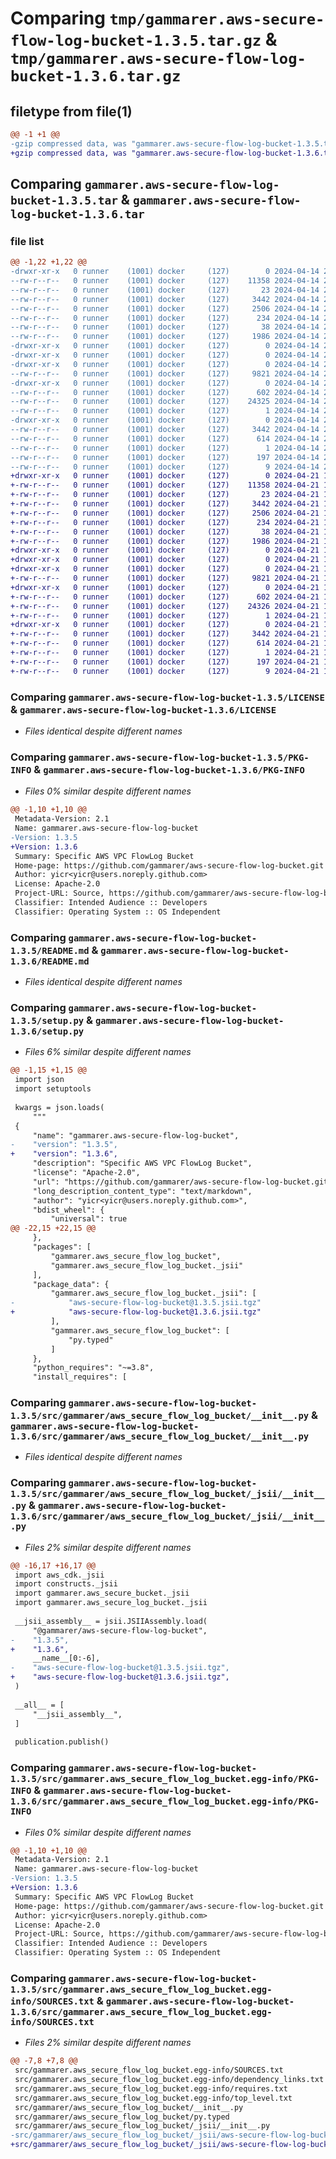 # Comparing `tmp/gammarer.aws-secure-flow-log-bucket-1.3.5.tar.gz` & `tmp/gammarer.aws-secure-flow-log-bucket-1.3.6.tar.gz`

## filetype from file(1)

```diff
@@ -1 +1 @@
-gzip compressed data, was "gammarer.aws-secure-flow-log-bucket-1.3.5.tar", last modified: Sun Apr 14 23:05:42 2024, max compression
+gzip compressed data, was "gammarer.aws-secure-flow-log-bucket-1.3.6.tar", last modified: Sun Apr 21 19:20:52 2024, max compression
```

## Comparing `gammarer.aws-secure-flow-log-bucket-1.3.5.tar` & `gammarer.aws-secure-flow-log-bucket-1.3.6.tar`

### file list

```diff
@@ -1,22 +1,22 @@
-drwxr-xr-x   0 runner    (1001) docker     (127)        0 2024-04-14 23:05:42.900792 gammarer.aws-secure-flow-log-bucket-1.3.5/
--rw-r--r--   0 runner    (1001) docker     (127)    11358 2024-04-14 23:05:32.000000 gammarer.aws-secure-flow-log-bucket-1.3.5/LICENSE
--rw-r--r--   0 runner    (1001) docker     (127)       23 2024-04-14 23:05:32.000000 gammarer.aws-secure-flow-log-bucket-1.3.5/MANIFEST.in
--rw-r--r--   0 runner    (1001) docker     (127)     3442 2024-04-14 23:05:42.900792 gammarer.aws-secure-flow-log-bucket-1.3.5/PKG-INFO
--rw-r--r--   0 runner    (1001) docker     (127)     2506 2024-04-14 23:05:32.000000 gammarer.aws-secure-flow-log-bucket-1.3.5/README.md
--rw-r--r--   0 runner    (1001) docker     (127)      234 2024-04-14 23:05:32.000000 gammarer.aws-secure-flow-log-bucket-1.3.5/pyproject.toml
--rw-r--r--   0 runner    (1001) docker     (127)       38 2024-04-14 23:05:42.900792 gammarer.aws-secure-flow-log-bucket-1.3.5/setup.cfg
--rw-r--r--   0 runner    (1001) docker     (127)     1986 2024-04-14 23:05:32.000000 gammarer.aws-secure-flow-log-bucket-1.3.5/setup.py
-drwxr-xr-x   0 runner    (1001) docker     (127)        0 2024-04-14 23:05:42.896793 gammarer.aws-secure-flow-log-bucket-1.3.5/src/
-drwxr-xr-x   0 runner    (1001) docker     (127)        0 2024-04-14 23:05:42.896793 gammarer.aws-secure-flow-log-bucket-1.3.5/src/gammarer/
-drwxr-xr-x   0 runner    (1001) docker     (127)        0 2024-04-14 23:05:42.896793 gammarer.aws-secure-flow-log-bucket-1.3.5/src/gammarer/aws_secure_flow_log_bucket/
--rw-r--r--   0 runner    (1001) docker     (127)     9821 2024-04-14 23:05:32.000000 gammarer.aws-secure-flow-log-bucket-1.3.5/src/gammarer/aws_secure_flow_log_bucket/__init__.py
-drwxr-xr-x   0 runner    (1001) docker     (127)        0 2024-04-14 23:05:42.896793 gammarer.aws-secure-flow-log-bucket-1.3.5/src/gammarer/aws_secure_flow_log_bucket/_jsii/
--rw-r--r--   0 runner    (1001) docker     (127)      602 2024-04-14 23:05:32.000000 gammarer.aws-secure-flow-log-bucket-1.3.5/src/gammarer/aws_secure_flow_log_bucket/_jsii/__init__.py
--rw-r--r--   0 runner    (1001) docker     (127)    24325 2024-04-14 23:05:32.000000 gammarer.aws-secure-flow-log-bucket-1.3.5/src/gammarer/aws_secure_flow_log_bucket/_jsii/aws-secure-flow-log-bucket@1.3.5.jsii.tgz
--rw-r--r--   0 runner    (1001) docker     (127)        1 2024-04-14 23:05:32.000000 gammarer.aws-secure-flow-log-bucket-1.3.5/src/gammarer/aws_secure_flow_log_bucket/py.typed
-drwxr-xr-x   0 runner    (1001) docker     (127)        0 2024-04-14 23:05:42.896793 gammarer.aws-secure-flow-log-bucket-1.3.5/src/gammarer.aws_secure_flow_log_bucket.egg-info/
--rw-r--r--   0 runner    (1001) docker     (127)     3442 2024-04-14 23:05:42.000000 gammarer.aws-secure-flow-log-bucket-1.3.5/src/gammarer.aws_secure_flow_log_bucket.egg-info/PKG-INFO
--rw-r--r--   0 runner    (1001) docker     (127)      614 2024-04-14 23:05:42.000000 gammarer.aws-secure-flow-log-bucket-1.3.5/src/gammarer.aws_secure_flow_log_bucket.egg-info/SOURCES.txt
--rw-r--r--   0 runner    (1001) docker     (127)        1 2024-04-14 23:05:42.000000 gammarer.aws-secure-flow-log-bucket-1.3.5/src/gammarer.aws_secure_flow_log_bucket.egg-info/dependency_links.txt
--rw-r--r--   0 runner    (1001) docker     (127)      197 2024-04-14 23:05:42.000000 gammarer.aws-secure-flow-log-bucket-1.3.5/src/gammarer.aws_secure_flow_log_bucket.egg-info/requires.txt
--rw-r--r--   0 runner    (1001) docker     (127)        9 2024-04-14 23:05:42.000000 gammarer.aws-secure-flow-log-bucket-1.3.5/src/gammarer.aws_secure_flow_log_bucket.egg-info/top_level.txt
+drwxr-xr-x   0 runner    (1001) docker     (127)        0 2024-04-21 19:20:52.833952 gammarer.aws-secure-flow-log-bucket-1.3.6/
+-rw-r--r--   0 runner    (1001) docker     (127)    11358 2024-04-21 19:20:41.000000 gammarer.aws-secure-flow-log-bucket-1.3.6/LICENSE
+-rw-r--r--   0 runner    (1001) docker     (127)       23 2024-04-21 19:20:41.000000 gammarer.aws-secure-flow-log-bucket-1.3.6/MANIFEST.in
+-rw-r--r--   0 runner    (1001) docker     (127)     3442 2024-04-21 19:20:52.833952 gammarer.aws-secure-flow-log-bucket-1.3.6/PKG-INFO
+-rw-r--r--   0 runner    (1001) docker     (127)     2506 2024-04-21 19:20:41.000000 gammarer.aws-secure-flow-log-bucket-1.3.6/README.md
+-rw-r--r--   0 runner    (1001) docker     (127)      234 2024-04-21 19:20:41.000000 gammarer.aws-secure-flow-log-bucket-1.3.6/pyproject.toml
+-rw-r--r--   0 runner    (1001) docker     (127)       38 2024-04-21 19:20:52.833952 gammarer.aws-secure-flow-log-bucket-1.3.6/setup.cfg
+-rw-r--r--   0 runner    (1001) docker     (127)     1986 2024-04-21 19:20:41.000000 gammarer.aws-secure-flow-log-bucket-1.3.6/setup.py
+drwxr-xr-x   0 runner    (1001) docker     (127)        0 2024-04-21 19:20:52.829951 gammarer.aws-secure-flow-log-bucket-1.3.6/src/
+drwxr-xr-x   0 runner    (1001) docker     (127)        0 2024-04-21 19:20:52.829951 gammarer.aws-secure-flow-log-bucket-1.3.6/src/gammarer/
+drwxr-xr-x   0 runner    (1001) docker     (127)        0 2024-04-21 19:20:52.833952 gammarer.aws-secure-flow-log-bucket-1.3.6/src/gammarer/aws_secure_flow_log_bucket/
+-rw-r--r--   0 runner    (1001) docker     (127)     9821 2024-04-21 19:20:41.000000 gammarer.aws-secure-flow-log-bucket-1.3.6/src/gammarer/aws_secure_flow_log_bucket/__init__.py
+drwxr-xr-x   0 runner    (1001) docker     (127)        0 2024-04-21 19:20:52.833952 gammarer.aws-secure-flow-log-bucket-1.3.6/src/gammarer/aws_secure_flow_log_bucket/_jsii/
+-rw-r--r--   0 runner    (1001) docker     (127)      602 2024-04-21 19:20:41.000000 gammarer.aws-secure-flow-log-bucket-1.3.6/src/gammarer/aws_secure_flow_log_bucket/_jsii/__init__.py
+-rw-r--r--   0 runner    (1001) docker     (127)    24326 2024-04-21 19:20:41.000000 gammarer.aws-secure-flow-log-bucket-1.3.6/src/gammarer/aws_secure_flow_log_bucket/_jsii/aws-secure-flow-log-bucket@1.3.6.jsii.tgz
+-rw-r--r--   0 runner    (1001) docker     (127)        1 2024-04-21 19:20:41.000000 gammarer.aws-secure-flow-log-bucket-1.3.6/src/gammarer/aws_secure_flow_log_bucket/py.typed
+drwxr-xr-x   0 runner    (1001) docker     (127)        0 2024-04-21 19:20:52.833952 gammarer.aws-secure-flow-log-bucket-1.3.6/src/gammarer.aws_secure_flow_log_bucket.egg-info/
+-rw-r--r--   0 runner    (1001) docker     (127)     3442 2024-04-21 19:20:52.000000 gammarer.aws-secure-flow-log-bucket-1.3.6/src/gammarer.aws_secure_flow_log_bucket.egg-info/PKG-INFO
+-rw-r--r--   0 runner    (1001) docker     (127)      614 2024-04-21 19:20:52.000000 gammarer.aws-secure-flow-log-bucket-1.3.6/src/gammarer.aws_secure_flow_log_bucket.egg-info/SOURCES.txt
+-rw-r--r--   0 runner    (1001) docker     (127)        1 2024-04-21 19:20:52.000000 gammarer.aws-secure-flow-log-bucket-1.3.6/src/gammarer.aws_secure_flow_log_bucket.egg-info/dependency_links.txt
+-rw-r--r--   0 runner    (1001) docker     (127)      197 2024-04-21 19:20:52.000000 gammarer.aws-secure-flow-log-bucket-1.3.6/src/gammarer.aws_secure_flow_log_bucket.egg-info/requires.txt
+-rw-r--r--   0 runner    (1001) docker     (127)        9 2024-04-21 19:20:52.000000 gammarer.aws-secure-flow-log-bucket-1.3.6/src/gammarer.aws_secure_flow_log_bucket.egg-info/top_level.txt
```

### Comparing `gammarer.aws-secure-flow-log-bucket-1.3.5/LICENSE` & `gammarer.aws-secure-flow-log-bucket-1.3.6/LICENSE`

 * *Files identical despite different names*

### Comparing `gammarer.aws-secure-flow-log-bucket-1.3.5/PKG-INFO` & `gammarer.aws-secure-flow-log-bucket-1.3.6/PKG-INFO`

 * *Files 0% similar despite different names*

```diff
@@ -1,10 +1,10 @@
 Metadata-Version: 2.1
 Name: gammarer.aws-secure-flow-log-bucket
-Version: 1.3.5
+Version: 1.3.6
 Summary: Specific AWS VPC FlowLog Bucket
 Home-page: https://github.com/gammarer/aws-secure-flow-log-bucket.git
 Author: yicr<yicr@users.noreply.github.com>
 License: Apache-2.0
 Project-URL: Source, https://github.com/gammarer/aws-secure-flow-log-bucket.git
 Classifier: Intended Audience :: Developers
 Classifier: Operating System :: OS Independent
```

### Comparing `gammarer.aws-secure-flow-log-bucket-1.3.5/README.md` & `gammarer.aws-secure-flow-log-bucket-1.3.6/README.md`

 * *Files identical despite different names*

### Comparing `gammarer.aws-secure-flow-log-bucket-1.3.5/setup.py` & `gammarer.aws-secure-flow-log-bucket-1.3.6/setup.py`

 * *Files 6% similar despite different names*

```diff
@@ -1,15 +1,15 @@
 import json
 import setuptools
 
 kwargs = json.loads(
     """
 {
     "name": "gammarer.aws-secure-flow-log-bucket",
-    "version": "1.3.5",
+    "version": "1.3.6",
     "description": "Specific AWS VPC FlowLog Bucket",
     "license": "Apache-2.0",
     "url": "https://github.com/gammarer/aws-secure-flow-log-bucket.git",
     "long_description_content_type": "text/markdown",
     "author": "yicr<yicr@users.noreply.github.com>",
     "bdist_wheel": {
         "universal": true
@@ -22,15 +22,15 @@
     },
     "packages": [
         "gammarer.aws_secure_flow_log_bucket",
         "gammarer.aws_secure_flow_log_bucket._jsii"
     ],
     "package_data": {
         "gammarer.aws_secure_flow_log_bucket._jsii": [
-            "aws-secure-flow-log-bucket@1.3.5.jsii.tgz"
+            "aws-secure-flow-log-bucket@1.3.6.jsii.tgz"
         ],
         "gammarer.aws_secure_flow_log_bucket": [
             "py.typed"
         ]
     },
     "python_requires": "~=3.8",
     "install_requires": [
```

### Comparing `gammarer.aws-secure-flow-log-bucket-1.3.5/src/gammarer/aws_secure_flow_log_bucket/__init__.py` & `gammarer.aws-secure-flow-log-bucket-1.3.6/src/gammarer/aws_secure_flow_log_bucket/__init__.py`

 * *Files identical despite different names*

### Comparing `gammarer.aws-secure-flow-log-bucket-1.3.5/src/gammarer/aws_secure_flow_log_bucket/_jsii/__init__.py` & `gammarer.aws-secure-flow-log-bucket-1.3.6/src/gammarer/aws_secure_flow_log_bucket/_jsii/__init__.py`

 * *Files 2% similar despite different names*

```diff
@@ -16,17 +16,17 @@
 import aws_cdk._jsii
 import constructs._jsii
 import gammarer.aws_secure_bucket._jsii
 import gammarer.aws_secure_log_bucket._jsii
 
 __jsii_assembly__ = jsii.JSIIAssembly.load(
     "@gammarer/aws-secure-flow-log-bucket",
-    "1.3.5",
+    "1.3.6",
     __name__[0:-6],
-    "aws-secure-flow-log-bucket@1.3.5.jsii.tgz",
+    "aws-secure-flow-log-bucket@1.3.6.jsii.tgz",
 )
 
 __all__ = [
     "__jsii_assembly__",
 ]
 
 publication.publish()
```

### Comparing `gammarer.aws-secure-flow-log-bucket-1.3.5/src/gammarer.aws_secure_flow_log_bucket.egg-info/PKG-INFO` & `gammarer.aws-secure-flow-log-bucket-1.3.6/src/gammarer.aws_secure_flow_log_bucket.egg-info/PKG-INFO`

 * *Files 0% similar despite different names*

```diff
@@ -1,10 +1,10 @@
 Metadata-Version: 2.1
 Name: gammarer.aws-secure-flow-log-bucket
-Version: 1.3.5
+Version: 1.3.6
 Summary: Specific AWS VPC FlowLog Bucket
 Home-page: https://github.com/gammarer/aws-secure-flow-log-bucket.git
 Author: yicr<yicr@users.noreply.github.com>
 License: Apache-2.0
 Project-URL: Source, https://github.com/gammarer/aws-secure-flow-log-bucket.git
 Classifier: Intended Audience :: Developers
 Classifier: Operating System :: OS Independent
```

### Comparing `gammarer.aws-secure-flow-log-bucket-1.3.5/src/gammarer.aws_secure_flow_log_bucket.egg-info/SOURCES.txt` & `gammarer.aws-secure-flow-log-bucket-1.3.6/src/gammarer.aws_secure_flow_log_bucket.egg-info/SOURCES.txt`

 * *Files 2% similar despite different names*

```diff
@@ -7,8 +7,8 @@
 src/gammarer.aws_secure_flow_log_bucket.egg-info/SOURCES.txt
 src/gammarer.aws_secure_flow_log_bucket.egg-info/dependency_links.txt
 src/gammarer.aws_secure_flow_log_bucket.egg-info/requires.txt
 src/gammarer.aws_secure_flow_log_bucket.egg-info/top_level.txt
 src/gammarer/aws_secure_flow_log_bucket/__init__.py
 src/gammarer/aws_secure_flow_log_bucket/py.typed
 src/gammarer/aws_secure_flow_log_bucket/_jsii/__init__.py
-src/gammarer/aws_secure_flow_log_bucket/_jsii/aws-secure-flow-log-bucket@1.3.5.jsii.tgz
+src/gammarer/aws_secure_flow_log_bucket/_jsii/aws-secure-flow-log-bucket@1.3.6.jsii.tgz
```

